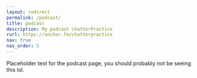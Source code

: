 ```yaml
---
layout: redirect
permalink: /podcast/
title: podcast
description: My podcast chatterPractice
rurl: https://anchor.fm/chatterpractice
nav: true
nav_order: 5
---
```


Placeholder text for the podcast page, you should probably not be seeing this lol.